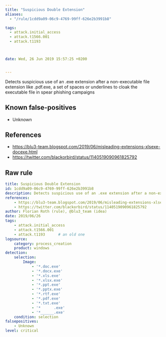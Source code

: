 ```yaml
---
title: "Suspicious Double Extension"
aliases:
  - "/rule/1cdd9a09-06c9-4769-99ff-626e2b3991b8"

tags:
  - attack.initial_access
  - attack.t1566.001
  - attack.t1193



date: Wed, 26 Jun 2019 15:57:25 +0200


---
```


Detects suspicious use of an .exe extension after a non-executable file extension like .pdf.exe, a set of spaces or underlines to cloak the executable file in spear phishing campaigns

<!--more-->


## Known false-positives

* Unknown



## References

* https://blu3-team.blogspot.com/2019/06/misleading-extensions-xlsexe-docexe.html
* https://twitter.com/blackorbird/status/1140519090961825792


## Raw rule
```yaml
title: Suspicious Double Extension
id: 1cdd9a09-06c9-4769-99ff-626e2b3991b8
description: Detects suspicious use of an .exe extension after a non-executable file extension like .pdf.exe, a set of spaces or underlines to cloak the executable file in spear phishing campaigns
references:
    - https://blu3-team.blogspot.com/2019/06/misleading-extensions-xlsexe-docexe.html
    - https://twitter.com/blackorbird/status/1140519090961825792
author: Florian Roth (rule), @blu3_team (idea)
date: 2019/06/26
tags:
    - attack.initial_access
    - attack.t1566.001
    - attack.t1193      # an old one
logsource:
    category: process_creation
    product: windows
detection:
    selection:
        Image:
            - '*.doc.exe'
            - '*.docx.exe'
            - '*.xls.exe'
            - '*.xlsx.exe'
            - '*.ppt.exe'
            - '*.pptx.exe'
            - '*.rtf.exe'
            - '*.pdf.exe'
            - '*.txt.exe'
            - '*      .exe'
            - '*______.exe'
    condition: selection
falsepositives:
    - Unknown
level: critical

```
